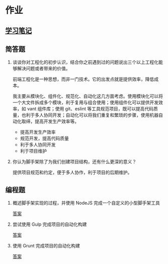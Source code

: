 # 作业

## [学习笔记](notes/README.md)

## 简答题

1. 谈谈你对工程化的初步认识，结合你之前遇到过的问题说出三个以上工程化能够解决问题或者带来的价值。

   前端工程化是一种思想，而非一门技术。它的出发点就是提供效率，降低成本。

   我主要从模块化、组件化、规范化、自动化这几方面考虑。使用模块化可以将一个大文件拆成多个模块，利于复用与组合使用；使用组件化可以提供开发效率，如 vant 组件库；使用 git、eslint 等工具规范项目，既可以提高代码质量，也利于多人协同开发；自动化可以将我们重复和繁琐的步骤，使用机器自动化取缔，提高开发生产效率等。

   - 提高开发生产效率
   - 规范开发，提高代码质量
   - 利于多人协同开发
   - 利于项目维护

2. 你认为脚手架除了为我们创建项目结构，还有什么更深的意义？

   提供项目规范和约定，便于多人协作，利于项目的后期维护。

## 编程题

1. 概述脚手架实现的过程，并使用 NodeJS 完成一个自定义的小型脚手架工具

   [答案](code/question-1)

2. 尝试使用 Gulp 完成项目的自动化构建

   [答案](code/question-2)

3. 使用 Grunt 完成项目的自动化构建

   [答案](code/question-3)
